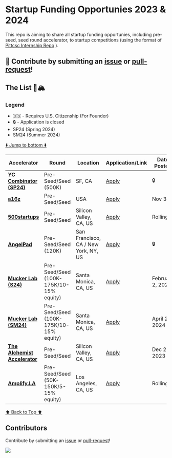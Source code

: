 # Startup Funding Opportunies 2023 & 2024

This repo is aiming to share all startup funding opportunies, including pre-seed, seed round accelerator, to startup competitions (using the format of <a href="https://github.com/SimplifyJobs/Summer2024-Internships">Pittcsc Internship Repo</a> ).

🙏 **Contribute** by submitting an [issue](https://github.com/CoderJeffrey/Startup-funding-opportunities/issues/new/choose) or [pull-request](https://github.com/CoderJeffrey/Startup-funding-opportunities/pulls)!
---

## The List 🚴🏔

### Legend
 - 🇺🇸 - Requires U.S. Citizenship (For Founder)
 - 🔒 - Application is closed
 - SP24 (Spring 2024)
 - SM24 (Summer 2024)

[⬇️ Jump to bottom ⬇️](https://github.com/CoderJeffrey/Startup-funding-opportunities#Contributors)
<!-- Please leave a one line gap between this and the table TABLE_START (DO NOT CHANGE THIS LINE) -->

| Accelerator | Round | Location | Application/Link | Date Posted |
| ------- | ---- | -------- | ---------------- | ----------- |
| **[YC Combinator (SP24)](https://www.ycombinator.com/apply)** | Pre-Seed/Seed (500K) | SF, CA | <a href="https://www.ycombinator.com/apply">Apply</a> | 🔒 |
| **[a16z](https://info.a16z.com/TxO-Application-Form.html)** | Pre-Seed/Seed | USA | <a href="https://info.a16z.com/TxO-Application-Form.html">Apply</a> | Nov 3 |
| **[500startups](http://500.co)** | Pre-Seed/Seed | Silicon Valley, CA, US | [Apply](http://500.co) | Rolling |
| **[AngelPad](http://angelpad.com/)** | Pre-Seed/Seed (120K) | San Francisco, CA / New York, NY, US | <a href="http://angelpad.com/">Apply</a> | 🔒 |
| **[Mucker Lab (S24)](http://muckerlab.com)** | Pre-Seed/Seed (100K-175K/10-15% equity) | Santa Monica, CA, US | <a href="https://airtable.com/appCBXWRvcmsRBylG/shr9wDy6T7sY8O72u">Apply</a> | February 2, 2024 |
| **[Mucker Lab (SM24)](http://muckerlab.com)** | Pre-Seed/Seed (100K-175K/10-15% equity) | Santa Monica, CA, US | <a href="https://airtable.com/appCBXWRvcmsRBylG/shr9wDy6T7sY8O72u">Apply</a> | April 26, 2024 |
| **[The Alchemist Accelerator](http://www.alchemistaccelerator.com/)** | Pre-Seed/Seed | Silicon Valley, CA, US | <a href="https://www.alchemistaccelerator.com/apply?hsCtaTracking=158cbd02-6c3d-4216-bc77-8041cac65ee1%7C09bb0443-2928-405b-ba25-3831dbfaebce">Apply</a> | Dec 29, 2023 |
| **[Amplify.LA](http://amplify.la)** | Pre-Seed/Seed (50K-150K/5-15% equity) | Los Angeles, CA, US | <a href="https://amplify.la/contact/">Apply</a> | Rolling |


<!-- Please leave a one line gap between this and the table TABLE_END (DO NOT CHANGE THIS LINE) -->
[⬆️ Back to Top ⬆️](https://github.com/CoderJeffrey/Startup-funding-opportunities#the-list-)

## Contributors

Contribute by submitting an [issue](https://github.com/CoderJeffrey/Startup-funding-opportunities/issues/new/choose) or [pull-request](https://github.com/CoderJeffrey/Startup-funding-opportunities/pulls)!


<a href="https://github.com/CoderJeffrey/Startup-funding-opportunities/graphs/contributors">
  <img src="https://contrib.rocks/image?repo=CoderJeffrey/Startup-funding-opportunities" />
</a>